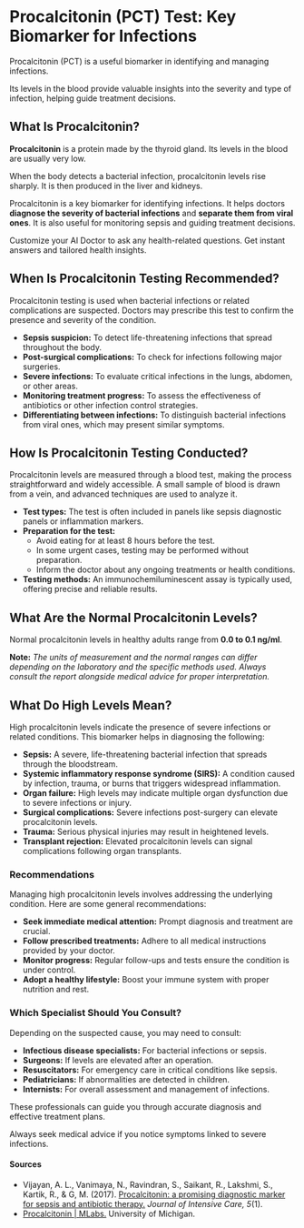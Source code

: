# Procalcitonin (PCT) Test: Key Biomarker for Infections

Procalcitonin (PCT) is a useful biomarker in identifying and managing infections.

Its levels in the blood provide valuable insights into the severity and type of infection, helping guide treatment decisions.

## What Is Procalcitonin?

**Procalcitonin** is a protein made by the thyroid gland. Its levels in the blood are usually very low.

When the body detects a bacterial infection, procalcitonin levels rise sharply. It is then produced in the liver and kidneys.

Procalcitonin is a key biomarker for identifying infections. It helps doctors **diagnose the severity of bacterial infections** and **separate them from viral ones**. It is also useful for monitoring sepsis and guiding treatment decisions.

Customize your AI Doctor to ask any health-related questions. Get instant answers and tailored health insights.

## When Is Procalcitonin Testing Recommended?

Procalcitonin testing is used when bacterial infections or related complications are suspected. Doctors may prescribe this test to confirm the presence and severity of the condition.

- **Sepsis suspicion:** To detect life-threatening infections that spread throughout the body.
- **Post-surgical complications:** To check for infections following major surgeries.
- **Severe infections:** To evaluate critical infections in the lungs, abdomen, or other areas.
- **Monitoring treatment progress:** To assess the effectiveness of antibiotics or other infection control strategies.
- **Differentiating between infections:** To distinguish bacterial infections from viral ones, which may present similar symptoms.

## How Is Procalcitonin Testing Conducted?

Procalcitonin levels are measured through a blood test, making the process straightforward and widely accessible. A small sample of blood is drawn from a vein, and advanced techniques are used to analyze it.

- **Test types:** The test is often included in panels like sepsis diagnostic panels or inflammation markers.
- **Preparation for the test:**
  - Avoid eating for at least 8 hours before the test.
  - In some urgent cases, testing may be performed without preparation.
  - Inform the doctor about any ongoing treatments or health conditions.
- **Testing methods:** An immunochemiluminescent assay is typically used, offering precise and reliable results.

## What Are the Normal Procalcitonin Levels?

Normal procalcitonin levels in healthy adults range from **0.0 to 0.1 ng/ml**.

**Note:** _The units of measurement and the normal ranges can differ depending on the laboratory and the specific methods used. Always consult the report alongside medical advice for proper interpretation._

## What Do High Levels Mean?

High procalcitonin levels indicate the presence of severe infections or related conditions. This biomarker helps in diagnosing the following:

- **Sepsis:** A severe, life-threatening bacterial infection that spreads through the bloodstream.
- **Systemic inflammatory response syndrome (SIRS):** A condition caused by infection, trauma, or burns that triggers widespread inflammation.
- **Organ failure:** High levels may indicate multiple organ dysfunction due to severe infections or injury.
- **Surgical complications:** Severe infections post-surgery can elevate procalcitonin levels.
- **Trauma:** Serious physical injuries may result in heightened levels.
- **Transplant rejection:** Elevated procalcitonin levels can signal complications following organ transplants.

### Recommendations

Managing high procalcitonin levels involves addressing the underlying condition. Here are some general recommendations:

- **Seek immediate medical attention:** Prompt diagnosis and treatment are crucial.
- **Follow prescribed treatments:** Adhere to all medical instructions provided by your doctor.
- **Monitor progress:** Regular follow-ups and tests ensure the condition is under control.
- **Adopt a healthy lifestyle:** Boost your immune system with proper nutrition and rest.

### Which Specialist Should You Consult?

Depending on the suspected cause, you may need to consult:

- **Infectious disease specialists:** For bacterial infections or sepsis.
- **Surgeons:** If levels are elevated after an operation.
- **Resuscitators:** For emergency care in critical conditions like sepsis.
- **Pediatricians:** If abnormalities are detected in children.
- **Internists:** For overall assessment and management of infections.

These professionals can guide you through accurate diagnosis and effective treatment plans.

Always seek medical advice if you notice symptoms linked to severe infections.

#### Sources

- Vijayan, A. L., Vanimaya, N., Ravindran, S., Saikant, R., Lakshmi, S., Kartik, R., & G, M. (2017). [Procalcitonin: a promising diagnostic marker for sepsis and antibiotic therapy.](https://jintensivecare.biomedcentral.com/articles/10.1186/s40560-017-0246-8) _Journal of Intensive Care, 5_(1).
- [Procalcitonin \| MLabs.](https://mlabs.umich.edu/tests/procalcitonin) University of Michigan.